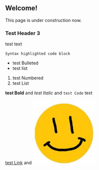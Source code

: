## Welcome!

This page is under construction now.

### Test Header 3

test text

```test format
Syntax highlighted code block
```

- test Bulleted
- test list

1. test Numbered
2. test List

**test Bold** and _test Italic_ and `test Code` text

[test Link](url) and ![test Image](test.png)

